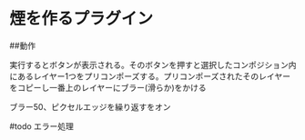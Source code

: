 # 煙を作るプラグイン
##動作

実行するとボタンが表示される。そのボタンを押すと選択したコンポジション内にあるレイヤー1つをプリコンポーズする。プリコンポーズされたそのレイヤーをコピーし一番上のレイヤーにブラー(滑らか)をかける

ブラー50、ピクセルエッジを繰り返すをオン

#todo
エラー処理
